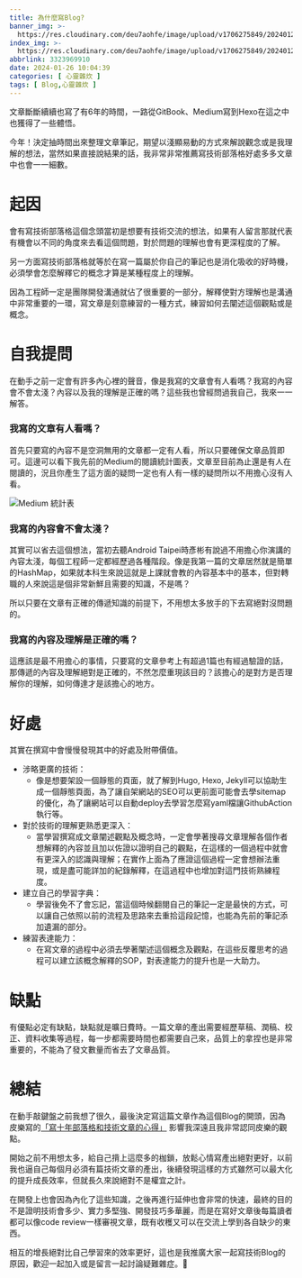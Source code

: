 ```yaml
---
title: 為什麼寫Blog?
banner_img: >-
  https://res.cloudinary.com/deu7aohfe/image/upload/v1706275849/202401263323969910/d03cgtwnbyjk7gy4pl37.webp
index_img: >-
  https://res.cloudinary.com/deu7aohfe/image/upload/v1706275849/202401263323969910/d03cgtwnbyjk7gy4pl37.webp
abbrlink: 3323969910
date: 2024-01-26 10:04:39
categories: [ 心靈雜炊 ]
tags: [ Blog,心靈雜炊 ]
---
```


文章斷斷續續也寫了有6年的時間，一路從GitBook、Medium寫到Hexo在這之中也獲得了一些體悟。

今年！決定抽時間出來整理文章筆記，期望以淺顯易動的方式來解說觀念或是我理解的想法，當然如果直接說結果的話，我非常非常推薦寫技術部落格好處多多文章中也會一一細數。

# 起因

會有寫技術部落格這個念頭當初是想要有技術交流的想法，如果有人留言那就代表有機會以不同的角度來去看這個問題，對於問題的理解也會有更深程度的了解。

另一方面寫技術部落格就等於在寫一篇屬於你自己的筆記也是消化吸收的好時機，必須學會怎麼解釋它的概念才算是某種程度上的理解。

因為工程師一定是團隊開發溝通就佔了很重要的一部分，解釋使對方理解也是溝通中非常重要的一環，寫文章是刻意練習的一種方式，練習如何去闡述這個觀點或是概念。

# 自我提問

在動手之前一定會有許多內心裡的聲音，像是我寫的文章會有人看嗎？我寫的內容會不會太淺？內容以及我的理解是正確的嗎？這些我也曾經問過我自己，我來一一解答。

### 我寫的文章有人看嗎？

首先只要寫的內容不是空洞無用的文章都一定有人看，所以只要確保文章品質即可。這邊可以看下我先前的Medium的閱讀統計圖表，文章至目前為止還是有人在閱讀的，況且你產生了這方面的疑問一定也有人有一樣的疑問所以不用擔心沒有人看。

![Medium 統計表](https://res.cloudinary.com/deu7aohfe/image/upload/v1706577575/202401263323969910/a72bs-obsd1_x5cqby.webp)

### 我寫的內容會不會太淺？

其實可以省去這個想法，當初去聽Android
Taipei時彥彬有說過不用擔心你演講的內容太淺，每個工程師一定都經歷過各種階段。像是我第一篇的文章居然就是簡單的HashMap，如果就本科生來說這就是上課就會教的內容基本中的基本，但對轉職的人來說這是個非常新鮮且需要的知識，不是嗎？

所以只要在文章有正確的傳遞知識的前提下，不用想太多放手的下去寫絕對沒問題的。

### 我寫的內容及理解是正確的嗎？

這應該是最不用擔心的事情，只要寫的文章參考上有超過1篇也有經過驗證的話，那傳遞的內容及理解絕對是正確的，不然怎麼重現該目的？該擔心的是對方是否理解你的理解，如何傳達才是該擔心的地方。

# 好處

其實在撰寫中會慢慢發現其中的好處及附帶價值。

- 涉略更廣的技術：
    - 像是想要架設一個靜態的頁面，就了解到Hugo, Hexo,
      Jekyll可以協助生成一個靜態頁面，為了讓自架網站的SEO可以更前面可能會去學sitemap的優化，為了讓網站可以自動deploy去學習怎麼寫yaml檔讓GithubAction執行等。
- 對於技術的理解更熟悉更深入：
    - 當學習撰寫成文章闡述觀點及概念時，一定會學著搜尋文章理解各個作者想解釋的內容並且加以佐證以證明自己的觀點，在這樣的一個過程中就會有更深入的認識與理解；在實作上面為了應證這個過程一定會想辦法重現，或是盡可能詳加的紀錄解釋，在這過程中也增加對這門技術熟練程度。
- 建立自己的學習字典：
    - 學習後免不了會忘記，當這個時候翻閱自己的筆記一定是最快的方式，可以讓自己依照以前的流程及思路來去重拾這段記憶，也能為先前的筆記添加遺漏的部分。
- 練習表達能力：
    - 在寫文章的過程中必須去學著闡述這個概念及觀點，在這些反覆思考的過程可以建立該概念解釋的SOP，對表達能力的提升也是一大助力。

# 缺點

有優點必定有缺點，缺點就是曠日費時。一篇文章的產出需要經歷草稿、潤稿、校正、資料收集等過程，每一步都需要時間也都需要自己來，品質上的拿捏也是非常重要的，不能為了發文數量而省去了文章品質。

# 總結

在動手敲鍵盤之前我想了很久，最後決定寫這篇文章作為這個Blog的開頭，因為皮樂寫的[「寫十年部落格和技術文章的心得」](https://hiraku.dev/2021/08/6584/)
影響我深遠且我非常認同皮樂的觀點。

開始之前不用想太多，給自己揹上這麼多的枷鎖，放鬆心情寫產出絕對更好，以前我也逼自己每個月必須有篇技術文章的產出，後續發現這樣的方式雖然可以最大化的提升成長效率，但就長久來說絕對不是權宜之計。

在開發上也會因為內化了這些知識，之後再進行延伸也會非常的快速，最終的目的不是證明技術會多少、實力多堅強、開發技巧多華麗，而是在寫好文章後每篇讀者都可以像code
review一樣審視文章，既有收穫又可以在交流上學到各自缺少的東西。

相互的增長絕對比自己學習來的效率更好，這也是我推廣大家一起寫技術Blog的原因，歡迎一起加入或是留言一起討論疑難雜症。🙂
